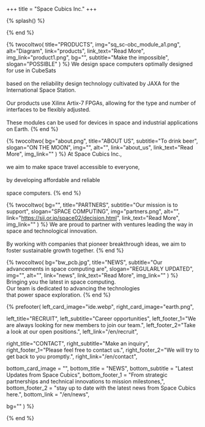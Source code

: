 +++
title = "Space Cubics Inc."
+++

{% splash() %}
<!--display element -->
{% end %}

{% twocoltwo(
  title="PRODUCTS",
  img="sq_sc-obc_module_a1.png",
  alt="Diagram",
  link="products",
  link_text="Read More",
  img_link="product1.png",
  bg="",
  subtitle="Make the impossible",
  slogan="POSSIBLE"
) %}
We design space computers optimally designed for use in CubeSats 
<br><br> based on the reliability design technology cultivated by JAXA for the International Space Station.
<br><br> Our products use Xilinx Artix-7 FPGAs, allowing for the type and number of interfaces to be flexibly adjusted. 
<br><br> These modules can be used for devices in space and industrial applications on Earth.
{% end %}


{% twocoltwo(
  bg="about.png",
  title="ABOUT US",
  subtitle="To drink beer",
  slogan="ON THE MOON",
  img="",
  alt="",
  link="about_us",
  link_text="Read More",
  img_link=""
) %}
At Space Cubics Inc.,
<br><br>
we aim to make space travel accessible to everyone,
<br><br>
by developing affordable and reliable
<br><br>
 space computers.
{% end %}

{% twocoltwo(
  bg="",
  title="PARTNERS",
  subtitle="Our mission is to support",
  slogan="SPACE COMPUTING",
  img="partners.png",
  alt="",
  link="https://sii.or.jp/space02/decision.html",
  link_text="Read More",
  img_link=""
) %}
We are proud to partner with ventures leading the way in space and technological innovation.
<br><br>
By working with companies that pioneer breakthrough ideas, we aim to foster sustainable growth together.
{% end %}


{% twocoltwo(
  bg="bw_pcb.jpg",
  title="NEWS",
  subtitle="Our advancements in space computing are",
  slogan="REGULARLY UPDATED",
  img="",
  alt="",
  link="news",
  link_text="Read More",
  img_link=""
) %}
Bringing you the latest in space computing.
<br>
Our team is dedicated to advancing the technologies
<br>
that power space exploration.
{% end %}


{% prefooter(
  left_card_image="ide.webp", 
  right_card_image="earth.png",

  left_title="RECRUIT",
  left_subtitle="Career opportunities",
  left_footer_1="We are always looking for new members to join our team.",
  left_footer_2="Take a look at our open positions.",
  left_link="/en/recruit",

  right_title="CONTACT",
  right_subtitle="Make an inquiry",
  right_footer_1="Please feel free to contact us.",
  right_footer_2="We will try to get back to you promptly.",
  right_link="/en/contact",

  bottom_card_image = "<!--display element -->",
  bottom_title = "NEWS",
  bottom_subtitle = "Latest Updates from Space Cubics",
  bottom_footer_1 = "From strategic partnerships and technical innovations to mission milestones,",
  bottom_footer_2 = "stay up to date with the latest news from Space Cubics here.",
  bottom_link = "/en/news",

  bg=""
) %}
<!--display element -->
{% end %}

